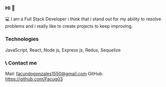 ### Hi 👋

💻 I am a Full Stack Developer i think that i stand out for my ability to resolve problems and i really like to create projects to keep improving. 

### Technologies

JavaScript, React, Node js, Express js, Redux, Sequelize

### 📞 Contact me
Mail: facundogonzales1550@gmail.com
GitHub: https://github.com/Facug03
